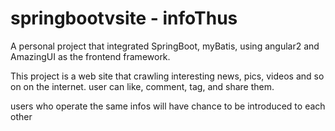 # springbootvsite - infoThus

A personal project that integrated SpringBoot, myBatis, using angular2 and AmazingUI as the frontend framework.

This project is a web site that crawling interesting news, pics, videos and so on on the internet. user can like, comment, tag, and share them.  

users who operate the same infos will have chance to be introduced to each other
